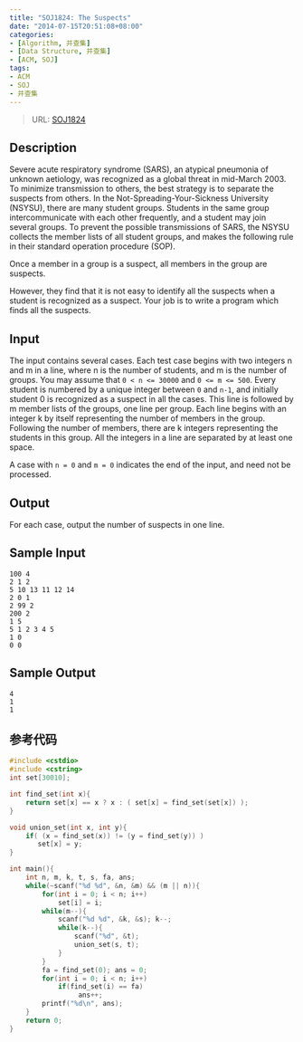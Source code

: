 ```yaml
---
title: "SOJ1824: The Suspects"
date: "2014-07-15T20:51:08+08:00"
categories:
- [Algorithm, 并查集]
- [Data Structure, 并查集]
- [ACM, SOJ]
tags:
- ACM
- SOJ
- 并查集
---
```


> URL: [SOJ1824](http://cstest.scu.edu.cn/soj/problem.action?id=1824)

## Description

Severe acute respiratory syndrome (SARS), an atypical pneumonia of unknown aetiology, was recognized as a global threat in mid-March 2003. To minimize transmission to others, the best strategy is to separate the suspects from others.
In the Not-Spreading-Your-Sickness University (NSYSU), there are many student groups. Students in the same group intercommunicate with each other frequently, and a student may join several groups. To prevent the possible transmissions of SARS, the NSYSU collects the member lists of all student groups, and makes the following rule in their standard operation procedure (SOP).

Once a member in a group is a suspect, all members in the group are suspects.

However, they find that it is not easy to identify all the suspects when a student is recognized as a suspect. Your job is to write a program which finds all the suspects.

## Input

The input contains several cases. Each test case begins with two integers n and m in a line, where n is the number of students, and m is the number of groups. You may assume that `0 < n <= 30000` and `0 <= m <= 500`. Every student is numbered by a unique integer between `0` and `n-1`, and initially student 0 is recognized as a suspect in all the cases. This line is followed by m member lists of the groups, one line per group. Each line begins with an integer k by itself representing the number of members in the group. Following the number of members, there are k integers representing the students in this group. All the integers in a line are separated by at least one space.

A case with `n = 0` and `m = 0` indicates the end of the input, and need not be processed.

## Output

For each case, output the number of suspects in one line.

## Sample Input

```
100 4
2 1 2
5 10 13 11 12 14
2 0 1
2 99 2
200 2
1 5
5 1 2 3 4 5
1 0
0 0
```


## Sample Output

```
4
1
1
```

## 参考代码

```cpp
#include <cstdio>
#include <cstring>
int set[30010];

int find_set(int x){
    return set[x] == x ? x : ( set[x] = find_set(set[x]) );
}

void union_set(int x, int y){
    if( (x = find_set(x)) != (y = find_set(y)) )
       set[x] = y;
}

int main(){
    int n, m, k, t, s, fa, ans;
    while(~scanf("%d %d", &n, &m) && (m || n)){
        for(int i = 0; i < n; i++)
            set[i] = i;
        while(m--){
            scanf("%d %d", &k, &s); k--;
            while(k--){
                scanf("%d", &t);
                union_set(s, t);
            }
        }
        fa = find_set(0); ans = 0;
        for(int i = 0; i < n; i++)
            if(find_set(i) == fa)
                 ans++;
        printf("%d\n", ans);
    }
    return 0;
}
```
